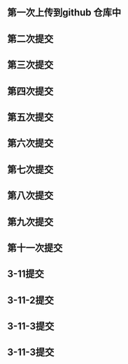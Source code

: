 ## 第一次上传到github 仓库中
## 第二次提交
## 第三次提交
## 第四次提交
## 第五次提交
## 第六次提交
## 第七次提交
## 第八次提交
## 第九次提交
## 第十一次提交
## 3-11提交
## 3-11-2提交
## 3-11-3提交
## 3-11-3提交